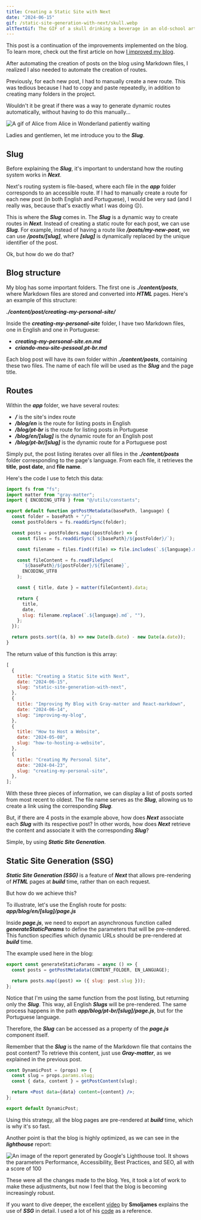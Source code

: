 ```yaml
---
title: Creating a Static Site with Next
date: "2024-06-15"
gif: /static-site-generation-with-next/skull.webp
altTextGif: The GIF of a skull drinking a beverage in an old-school art style.
---
```


This post is a continuation of the improvements implemented on the blog. To learn more, check out the first article on how [I improved my blog](/blog/en/improving-my-blog).

After automating the creation of posts on the blog using Markdown files, I realized I also needed to automate the creation of routes.

Previously, for each new post, I had to manually create a new route. This was tedious because I had to copy and paste repeatedly, in addition to creating many folders in the project.

Wouldn't it be great if there was a way to generate dynamic routes automatically, without having to do this manually...

![A gif of Alice from Alice in Wonderland patiently waiting](/static-site-generation-with-next/alice.gif)

Ladies and gentlemen, let me introduce you to the **_Slug_**.

## Slug

Before explaining the **_Slug_**, it's important to understand how the routing system works in **_Next_**.

Next's routing system is file-based, where each file in the **_app_** folder corresponds to an accessible route. If I had to manually create a route for each new post (in both English and Portuguese), I would be very sad (and I really was, because that's exactly what I was doing 😔).

This is where the **_Slug_** comes in. The **_Slug_** is a dynamic way to create routes in **_Next_**. Instead of creating a static route for each post, we can use **_Slug_**. For example, instead of having a route like **_/posts/my-new-post_**, we can use **_/posts/[slug]_**, where **_[slug]_** is dynamically replaced by the unique identifier of the post.

Ok, but how do we do that?

## Blog structure

My blog has some important folders. The first one is **_./content/posts_**, where Markdown files are stored and converted into **_HTML_** pages. Here's an example of this structure:

**_./content/post/creating-my-personal-site/_**

Inside the **_creating-my-personal-site_** folder, I have two Markdown files, one in English and one in Portuguese:

- **_creating-my-personal-site.en.md_**
- **_criando-meu-site-pessoal.pt-br.md_**

Each blog post will have its own folder within **_./content/posts_**, containing these two files. The name of each file will be used as the **_Slug_** and the page title.

## Routes

Within the **_app_** folder, we have several routes:

- **_/_** is the site's index route
- **_/blog/en_** is the route for listing posts in English
- **_/blog/pt-br_** is the route for listing posts in Portuguese
- **_/blog/en/[slug]_** is the dynamic route for an English post
- **_/blog/pt-br/[slug]_** is the dynamic route for a Portuguese post

Simply put, the post listing iterates over all files in the **_./content/posts_** folder corresponding to the page's language. From each file, it retrieves the **title**, **post date**, and **file name**.

Here's the code I use to fetch this data:

```js
import fs from "fs";
import matter from "gray-matter";
import { ENCODING_UTF8 } from "@/utils/constants";

export default function getPostMetadata(basePath, language) {
  const folder = basePath + "/";
  const postFolders = fs.readdirSync(folder);

  const posts = postFolders.map((postFolder) => {
    const files = fs.readdirSync(`${basePath}/${postFolder}/`);

    const filename = files.find((file) => file.includes(`.${language}.md`));

    const fileContent = fs.readFileSync(
      `${basePath}/${postFolder}/${filename}`,
      ENCODING_UTF8
    );

    const { title, date } = matter(fileContent).data;

    return {
      title,
      date,
      slug: filename.replace(`.${language}.md`, ""),
    };
  });

  return posts.sort((a, b) => new Date(b.date) - new Date(a.date));
}
```

The return value of this function is this array:

```js
[
  {
    title: "Creating a Static Site with Next",
    date: "2024-06-15",
    slug: "static-site-generation-with-next",
  },
  {
    title: "Improving My Blog with Gray-matter and React-markdown",
    date: "2024-06-14",
    slug: "improving-my-blog",
  },
  {
    title: "How to Host a Website",
    date: "2024-05-08",
    slug: "how-to-hosting-a-website",
  },
  {
    title: "Creating My Personal Site",
    date: "2024-04-23",
    slug: "creating-my-personal-site",
  },
];
```

With these three pieces of information, we can display a list of posts sorted from most recent to oldest. The file name serves as the **_Slug_**, allowing us to create a link using the corresponding **_Slug_**.

But, if there are 4 posts in the example above, how does **_Next_** associate each **_Slug_** with its respective post? In other words, how does **_Next_** retrieve the content and associate it with the corresponding **_Slug_**?

Simple, by using **_Static Site Generation_**.

## Static Site Generation (SSG)

**_Static Site Generation (SSG)_** is a feature of **_Next_** that allows pre-rendering of **_HTML_** pages at **_build_** time, rather than on each request.

But how do we achieve this?

To illustrate, let's use the English route for posts: **_app/blog/en/[slug]/page.js_**

Inside **_page.js_**, we need to export an asynchronous function called **_generateStaticParams_** to define the parameters that will be pre-rendered. This function specifies which dynamic URLs should be pre-rendered at **_build_** time.

The example used here in the blog:

```js
export const generateStaticParams = async () => {
  const posts = getPostMetadata(CONTENT_FOLDER, EN_LANGUAGE);

  return posts.map((post) => ({ slug: post.slug }));
};
```

Notice that I'm using the same function from the post listing, but returning only the **_Slug_**. This way, all English **_Slugs_** will be pre-rendered. The same process happens in the path **_app/blog/pt-br/[slug]/page.js_**, but for the Portuguese language.

Therefore, the **_Slug_** can be accessed as a property of the **_page.js_** component itself.

Remember that the **_Slug_** is the name of the Markdown file that contains the post content? To retrieve this content, just use **_Gray-matter_**, as we explained in the previous post.

```jsx
const DynamicPost = (props) => {
  const slug = props.params.slug;
  const { data, content } = getPostContent(slug);

  return <Post data={data} content={content} />;
};

export default DynamicPost;
```

Using this strategy, all the blog pages are pre-rendered at **_build_** time, which is why it's so fast.

Another point is that the blog is highly optimized, as we can see in the **_lighthouse_** report:

![An image of the report generated by Google's Lighthouse tool. It shows the parameters Performance, Accessibility, Best Practices, and SEO, all with a score of 100](/static-site-generation-with-next/lighthouse.png)

These were all the changes made to the blog. Yes, it took a lot of work to make these adjustments, but now I feel that the blog is becoming increasingly robust.

If you want to dive deeper, the excellent [vídeo](https://www.youtube.com/watch?v=QIIc5EYSZpw) by **Smoljames** explains the use of **_SSG_** in detail. I used a lot of his [code](https://github.com/jamezmca/static-recipe-blog/tree/main) as a reference.

